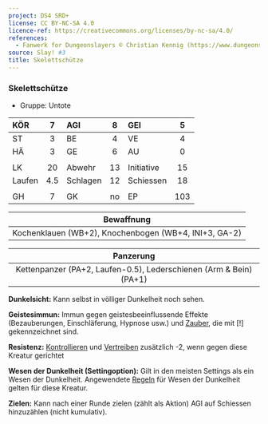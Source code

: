 ```yaml
---
project: DS4 SRD+
license: CC BY-NC-SA 4.0
licence-ref: https://creativecommons.org/licenses/by-nc-sa/4.0/
references: 
  - Fanwerk for Dungeonslayers © Christian Kennig (https://www.dungeonslayers.net/)
source: Slay! #3
title: Skelettschütze
---
```


### Skelettschütze

- Gruppe: Untote

| KÖR    |  7  | AGI      |  8  | GEI        |  5  |
| :----- | :-: | :------- | :-: | :--------- | :-: |
| ST     |  3  | BE       |  4  | VE         |  4  |
| HÄ     |  3  | GE       |  6  | AU         |  0  |
|        |     |          |     |            |     |
| LK     | 20  | Abwehr   | 13  | Initiative | 15  |
| Laufen | 4.5 | Schlagen | 12  | Schiessen  | 18  |
|        |     |          |     |            |     |
| GH     |  7  | GK       | no  | EP         | 103 |

|                      Bewaffnung                       |
| :---------------------------------------------------: |
| Kochenklauen (WB+2), Knochenbogen (WB+4, INI+3, GA-2) |

|                             Panzerung                              |
| :----------------------------------------------------------------: |
| Kettenpanzer (PA+2, Laufen-0.5), Lederschienen (Arm & Bein) (PA+1) |

**Dunkelsicht:** Kann selbst in völliger Dunkelheit noch sehen.

**Geistesimmun:** Immun gegen geistesbeeinflussende Effekte (Bezauberungen, Einschläferung, Hypnose usw.) und [Zauber](../../fanwerk/zauber/zauber.md), die mit [!] gekennzeichnet sind.

**Resistenz:** [Kontrollieren](../../grw/zauber/kontrollieren.md) und [Vertreiben](../../grw/zauber/vertreiben.md) zusätzlich -2, wenn gegen diese Kreatur gerichtet

**Wesen der Dunkelheit (Settingoption):** Gilt in den meisten Settings als ein Wesen der Dunkelheit. Angewendete [Regeln](../../grw/regeln-proben.md) für Wesen der Dunkelheit gelten für diese Kreatur.

**Zielen:** Kann nach einer Runde zielen (zählt als Aktion) AGI auf Schiessen hinzuzählen (nicht kumulativ).

